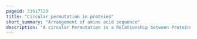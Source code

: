 ```yaml
---
pageid: 31917729
title: "Circular permutation in proteins"
short_summary: "Arrangement of amino acid sequence"
description: "A circular Permutation is a Relationship between Proteins where Proteins have different Order of Amino Acids in their Peptide Sequence. The Result is a protein Structure with different Connectivity but overall similar three-dimensional Shape. In 1979, the first Pair of circularly permuted Proteins – concanavalin A and lectin – were discovered ; over 2000 such Proteins are now known."
---
```

